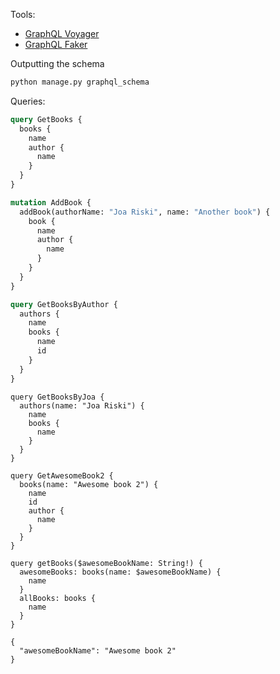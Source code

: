 Tools:
 * [GraphQL Voyager](https://apis.guru/graphql-voyager/)
 * [GraphQL Faker](https://github.com/APIs-guru/graphql-faker)

Outputting the schema

```bash
python manage.py graphql_schema
```

Queries:

```graphql
query GetBooks {
  books {
    name
    author {
      name
    }
  }
}
```

```graphql
mutation AddBook {
  addBook(authorName: "Joa Riski", name: "Another book") {
    book {
      name
      author {
        name
      }
    }
  }
}
```

```graphql
query GetBooksByAuthor {
  authors {
    name
    books {
      name
      id
    }
  }
}
```

```
query GetBooksByJoa {
  authors(name: "Joa Riski") {
    name
    books {
      name
    }
  }
}
```

```
query GetAwesomeBook2 {
  books(name: "Awesome book 2") {
    name
    id
    author {
      name
    }
  }
}
```


```
query getBooks($awesomeBookName: String!) {
  awesomeBooks: books(name: $awesomeBookName) {
    name
  }
  allBooks: books {
    name
  }
}

{
  "awesomeBookName": "Awesome book 2"
}
```

